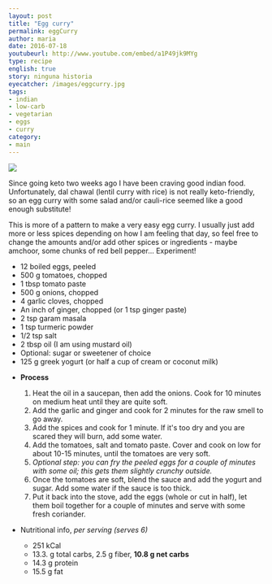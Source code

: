 ```yaml
---
layout: post
title: "Egg curry"
permalink: eggCurry
author: maria
date: 2016-07-18
youtubeurl: http://www.youtube.com/embed/a1P49jk9MYg
type: recipe
english: true
story: ninguna historia
eyecatcher: /images/eggcurry.jpg
tags: 
- indian
- low-carb
- vegetarian
- eggs
- curry
category:
- main
---
```


<img src="https://farm1.staticflickr.com/551/31661912786_fa6fbfefca_o_d.jpg" />

Since going keto two weeks ago I have been craving good indian food. Unfortunately, dal chawal (lentil curry with rice) is not really keto-friendly, so an egg curry with some salad and/or cauli-rice seemed like a good enough substitute!

This is more of a pattern to make a very easy egg curry. I usually just add more or less spices depending on how I am feeling that day, so feel free to change the amounts and/or add other spices or ingredients - maybe amchoor, some chunks of red bell pepper... Experiment!

<ul> 
    <li>12 boiled eggs, peeled</li>
    <li>500 g tomatoes, chopped</li>
    <li>1 tbsp tomato paste</li>
    <li>500 g onions, chopped</li>
    <li>4 garlic cloves, chopped</li>
    <li>An inch of ginger, chopped (or 1 tsp ginger paste)</li>
    <li>2 tsp garam masala</li>
    <li>1 tsp turmeric powder</li>
    <li>1/2 tsp salt</li>
    <li>2 tbsp oil (I am using mustard oil)</li>
    <li>Optional: sugar or sweetener of choice</li> 
    <li>125 g greek yogurt (or half a cup of cream or coconut milk)</li>
</ul>

* **Process**
  1. Heat the oil in a saucepan, then add the onions. Cook for 10 minutes on medium heat until they are quite soft. 
  2. Add the garlic and ginger and cook for 2 minutes for the raw smell to go away. 
  3. Add the spices and cook for 1 minute. If it's too dry and you are scared they will burn, add some water. 
  4. Add the tomatoes, salt and tomato paste. Cover and cook on low for about 10-15 minutes, until the tomatoes are very soft. 
  5. _Optional step: you can fry the peeled eggs for a couple of minutes with some oil; this gets them slightly crunchy outside._
  6. Once the tomatoes are soft, blend the sauce and add the yogurt and sugar. Add some water if the sauce is too thick.
  7. Put it back into the stove, add the eggs (whole or cut in half), let them boil together for a couple of minutes and serve with some fresh coriander.


* Nutritional info, _per serving (serves 6)_
  - 251 kCal
  - 13.3. g total carbs, 2.5 g fiber, **10.8 g net carbs**
  - 14.3 g protein
  - 15.5 g fat
